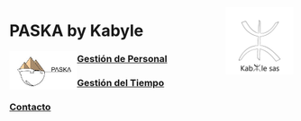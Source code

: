 <!---![LogoKabyle-Sinfondo-palabraKabYle](https://github.com/kabyleuy/kabyle2/blob/main/resources/LogoKabyle-Sinfondo-palabraKabYle.png?raw=true)--->
<!---![PalabraKabyle](resources/LogoKabyle-Sinfondo-palabraKabYle.png)--->

<img
  width="120"
  src="resources/LogoKabyle-Sinfondo-palabraKabYle.png"
  alt="Alt text"
  title="Optional title"
  style="display: inline-block; margin: 0 auto; max-width: 300px"
  align=right>
# PASKA by Kabyle

<img
  width="120"
  src="resources/Logo1-paska-CHCH.jpg"
  alt="Alt text"
  title="Optional title"
  style="display: inline-block; margin: 0 auto; max-width: 300px"
  align=left>
  
<!---![Logo1-paska-CHCH](https://user-images.githubusercontent.com/111294790/187100277-dbd68fe2-9f6e-4175-b8bc-5bff73e4aed4.jpg)--->

### [Gestión de Personal](./1-GestionDePersonal_caratula.md)
### [Gestión del Tiempo](./1-GestionDelTiempo_caratula.md)

### [Contacto](./Contacto.md)
 
